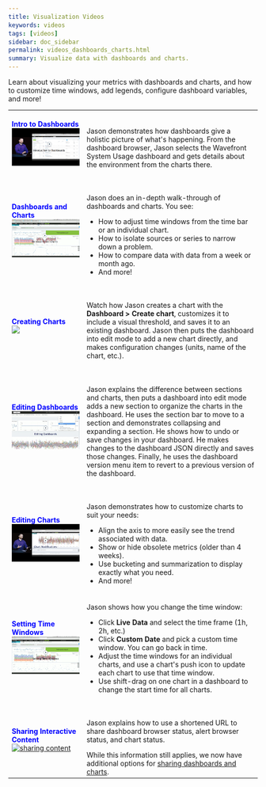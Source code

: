 ```yaml
---
title: Visualization Videos
keywords: videos
tags: [videos]
sidebar: doc_sidebar
permalink: videos_dashboards_charts.html
summary: Visualize data with dashboards and charts.
---
```

Learn about visualizing your metrics with dashboards and charts, and how to customize time windows, add legends, configure dashboard variables, and more!


<table style="width: 100%;">
<tbody>
<tr>
<td width="30%"><strong><font color="blue">Intro to Dashboards</font></strong><br><a href="https://vmwarelearningzone.vmware.com/oltpublish/site/openlearn.do?dispatch=previewLesson&id=5103bc38-dc7a-11e7-a6ac-0cc47a352510&inner=true&player2=true" target="_blank"><img src="/images/v_dashboards_intro.png" alt="introduction to dashboards"/></a></td>
<td width="70%"><br><p>Jason demonstrates how dashboards give a holistic picture of what's happening. From the dashboard browser, Jason selects the Wavefront System Usage dashboard and gets details about the environment from the charts there. </p> </td>
</tr>
<tr>
<td><strong><font color="blue">Dashboards and Charts</font></strong><br>
<a href="https://vmwarelearningzone.vmware.com/oltpublish/site/openlearn.do?dispatch=previewLesson&id=5a810256-dc7a-11e7-a6ac-0cc47a352510&inner=true&player2=true" target="_blank"><img src="/images/v_dashboards_charts.png" alt="interact dashboards charts"/></a></td>
<td><br>
<p>Jason does an in-depth walk-through of dashboards and charts. You see:
<ul><li>How to adjust time windows from the time bar or an individual chart. </li>
<li>How to isolate sources or series to narrow down a problem.</li> <li>How to compare data with data from a week or month ago.</li>
<li>And more!</li></ul> </p>
</td>
</tr>
<tr>
<td><strong><font color="blue">Creating Charts</font></strong><br>
<a href="https://vmwarelearningzone.vmware.com/oltpublish/site/openlearn.do?dispatch=previewLesson&id=5d02190e-dc7a-11e7-a6ac-0cc47a352510&inner=true&player2=true" target="_blank"><img src="/images/v_charts_creating.png"/></a></td>
<td><br>
<p>Watch how Jason creates a chart with the <strong>Dashboard > Create chart</strong>, customizes it to include a visual threshold, and saves it to an existing dashboard. Jason then puts the dashboard into edit mode to add a new chart directly, and makes configuration changes (units, name of the chart, etc.). </p>
</td>
</tr>
<tr>
<td><strong><font color="blue">Editing Dashboards</font></strong><br>
<a href="https://vmwarelearningzone.vmware.com/oltpublish/site/openlearn.do?dispatch=previewLesson&id=5e39c586-dc7a-11e7-a6ac-0cc47a352510&inner=true&player2=true" target="_blank"><img src="/images/v_dashboards_editing.png" alt="editing dashboards"/></a></td>
<td><br>
<p>Jason explains the difference between sections and charts, then puts a dashboard into edit mode adds a new section to organize the charts in the dashboard. He uses the section bar to move to a section and demonstrates collapsing and expanding a section. He shows how to undo or save changes in your dashboard. He makes changes to the dashboard JSON directly and saves those changes. Finally, he uses the dashboard version menu item to revert to a previous version of the dashboard. </p>
</td>
</tr>
<tr>
<td><strong><font color="blue">Editing Charts</font></strong><br>
<a href="https://vmwarelearningzone.vmware.com/oltpublish/site/openlearn.do?dispatch=previewLesson&id=5f759eb3-dc7a-11e7-a6ac-0cc47a352510&inner=true&player2=true" target="_blank"><img src="/images/v_charts_modifying.png" alt="sharing content"/></a></td>
<td><br>
<p>Jason demonstrates how to customize charts to suit your needs:
<ul><li> Align the axis to more easily see the trend associated with data.</li>
<li>Show or hide obsolete metrics (older than 4 weeks).</li>
<li>Use bucketing and summarization to display exactly what you need.</li>
<li>And more!</li></ul></p>
</td>
</tr>
<tr>
<td><strong><font color="blue">Setting Time Windows</font></strong><br>
<a href="https://vmwarelearningzone.vmware.com/oltpublish/site/openlearn.do?dispatch=previewLesson&id=5925769f-dc7a-11e7-a6ac-0cc47a352510&inner=true&player2=true" target="_blank"><img src="/images/v_charts_time_window.png" alt="Setting Time Windows"/></a></td>
<td><br>
Jason shows how you change the time window:
<ul>
<li>Click <strong>Live Data</strong> and select the time frame (1h, 2h, etc.)</li>
<li>Click <strong>Custom Date</strong> and pick a custom time window. You can go back in time.</li>
<li>Adjust the time windows for an individual charts, and use a chart's push icon to update each chart to use that time window.</li>
<li>Use shift-drag on one chart in a dashboard to change the start time for all charts.</li>
</ul>
</td>
</tr>
<tr>
<td><strong><font color="blue">Sharing Interactive Content</font></strong><br>
<a href="https://vmwarelearningzone.vmware.com/oltpublish/site/openlearn.do?dispatch=previewLesson&id=5bbbd068-dc7a-11e7-a6ac-0cc47a352510&inner=true&player2=true" target="_blank"><img src="/images/v_share_content.png" alt="sharing content"/></a></td>
<td><br>
<p>Jason explains how to use a shortened URL to share dashboard browser status, alert browser status, and chart status. </p>
While this information still applies, we now have additional options for <a href="ui_sharing.html"> sharing dashboards and charts</a>.
</td>
</tr>
</tbody>
</table>
